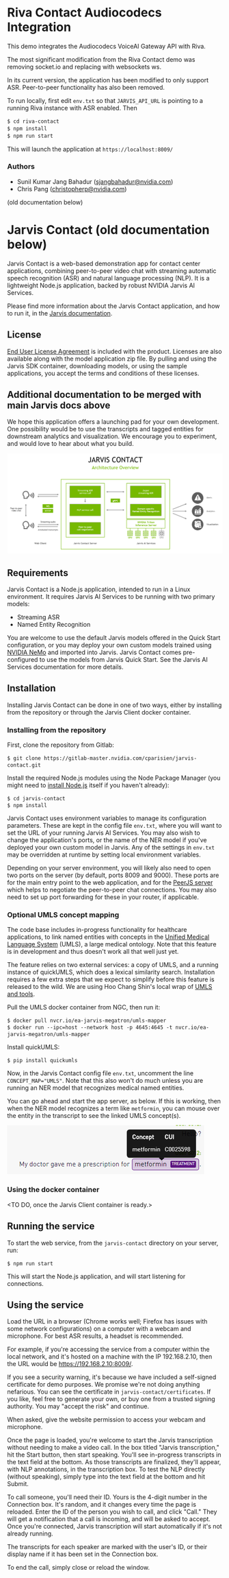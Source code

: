 # Riva Contact Audiocodecs Integration

This demo integrates the Audiocodecs VoiceAI Gateway API with Riva. 

The most significant modification from the Riva Contact demo was removing socket.io and replacing with websockets ws.

In its current version, the application has been modified to only support ASR. Peer-to-peer functionality has also been removed.

To run locally, first edit `env.txt` so that `JARVIS_API_URL` is pointing to a running Riva instance with ASR enabled. Then

```bash
$ cd riva-contact
$ npm install
$ npm run start
```

This will launch the application at `https://localhost:8009/`

### Authors
- Sunil Kumar Jang Bahadur (sjangbahadur@nvidia.com) 
- Chris Pang (christopherp@nvidia.com)


(old documentation below)

# Jarvis Contact (old documentation below)

Jarvis Contact is a web-based demonstration app for contact center applications, combining peer-to-peer video chat with streaming automatic speech recognition (ASR) and natural language processing (NLP). It is a lightweight Node.js application, backed by robust NVIDIA Jarvis AI Services.

Please find more information about the Jarvis Contact application, and how to run it, in the [Jarvis documentation](http://docs.jarvis-ai.nvidia.com/latest/samples/callcenter.html).

## License

[End User License Agreement](https://developer.download.nvidia.com/licenses/Jarvis_Pre-Release_Evaluation_License_23Jan2020.pdf) is included with the product. Licenses are also available along with the model application zip file. By pulling and using the Jarvis SDK container, downloading models, or using the sample applications, you accept the terms and conditions of these licenses.


## Additional documentation to be merged with main Jarvis docs above

We hope this application offers a launching pad for your own development. One possibility would be to use the transcripts and tagged entities for downstream analytics and visualization. We encourage you to experiment, and would love to hear about what you build.

![jarvis-contact-architecture](doc/jarvis-contact-architecture.png "Jarvis Contact Architecture")



## Requirements

Jarvis Contact is a Node.js application, intended to run in a Linux environment. It requires Jarvis AI Services to be running with two primary models:

- Streaming ASR
- Named Entity Recognition

You are welcome to use the default Jarvis models offered in the Quick Start configuration, or you may deploy your own custom models trained using [NVIDIA NeMo](https://developer.nvidia.com/nvidia-nemo) and imported into Jarvis. Jarvis Contact comes pre-configured to use the models from Jarvis Quick Start. See the Jarvis AI Services documentation for more details.

## Installation

Installing Jarvis Contact can be done in one of two ways, either by installing from the repository or through the Jarvis Client docker container.

### Installing from the repository

First, clone the repository from Gitlab:

```
$ git clone https://gitlab-master.nvidia.com/cparisien/jarvis-contact.git
```

Install the required Node.js modules using the Node Package Manager (you might need to [install Node.js](https://nodejs.org/en/) itself if you haven't already):

```
$ cd jarvis-contact
$ npm install
```

Jarvis Contact uses environment variables to manage its configuration parameters. These are kept in the config file `env.txt`, where you will want to set the URL of your running Jarvis AI Services. You may also wish to change the application's ports, or the name of the NER model if you've deployed your own custom model in Jarvis. Any of the settings in `env.txt` may be overridden at runtime by setting local environment variables.

Depending on your server environment, you will likely also need to open two ports on the server (by default, ports 8009 and 9000). These ports are for the main entry point to the web application, and for the [PeerJS server](https://github.com/peers/peerjs-server) which helps to negotiate the peer-to-peer chat connections. You may also need to set up port forwarding for these in your router, if applicable.

### Optional UMLS concept mapping

The code base includes in-progress functionality for healthcare applications, to link named entities with concepts in the [Unified Medical Language System](https://uts.nlm.nih.gov/home.html) (UMLS), a large medical ontology. Note that this feature is in development and thus doesn't work all that well just yet.

The feature relies on two external services: a copy of UMLS, and a running instance of quickUMLS, which does a lexical similarity search. Installation requires a few extra steps that we expect to simplify before this feature is released to the wild. We are using Hoo Chang Shin's local wrap of [UMLS and tools](https://gitlab-master.nvidia.com/hshin/umls-mapper).

Pull the UMLS docker container from NGC, then run it:

```
$ docker pull nvcr.io/ea-jarvis-megatron/umls-mapper
$ docker run --ipc=host --network host -p 4645:4645 -t nvcr.io/ea-jarvis-megatron/umls-mapper
```

Install quickUMLS:

```
$ pip install quickumls
```

Now, in the Jarvis Contact config file `env.txt`, uncomment the line `CONCEPT_MAP="UMLS"`. Note that this also won't do much unless you are running an NER model that recognizes medical named entities.

You can go ahead and start the app server, as below. If this is working, then when the NER model recognizes a term like `metformin`, you can mouse over the entity in the transcript to see the linked UMLS concept(s).

![concept-mapping](doc/concept-map.png "Concept mapping with UMLS")

### Using the docker container

<TO DO, once the Jarvis Client container is ready.>

## Running the service

To start the web service, from the `jarvis-contact`  directory on your server, run:

```
$ npm run start
```

This will start the Node.js application, and will start listening for connections.

## Using the service

Load the URL in a browser (Chrome works well; Firefox has issues with some network configurations) on a computer with a webcam and microphone. For best ASR results, a headset is recommended.

For example, if you're accessing the service from a computer within the local network, and it's hosted on a machine with the IP 192.168.2.10, then the URL would be https://192.168.2.10:8009/.

If you see a security warning, it's because we have included a self-signed certificate for demo purposes. We promise we're not doing anything nefarious. You can see the certificate in `jarvis-contact/certificates`. If you like, feel free to generate your own, or buy one from a trusted signing authority. You may "accept the risk" and continue.

When asked, give the website permission to access your webcam and microphone.

Once the page is loaded, you're welcome to start the Jarvis transcription without needing to make a video call. In the box titled "Jarvis transcription," hit the Start button, then start speaking. You'll see in-progress transcripts in the text field at the bottom. As those transcripts are finalized, they'll appear, with NLP annotations, in the transcription box. To test the NLP directly (without speaking), simply type into the text field at the bottom and hit Submit.

To call someone, you'll need their ID. Yours is the 4-digit number in the Connection box. It's random, and it changes every time the page is reloaded. Enter the ID of the person you wish to call, and click "Call." They will get a notification that a call is incoming, and will be asked to accept. Once you're connected, Jarvis transcription will start automatically if it's not already running.

The transcripts for each speaker are marked with the user's ID, or their display name if it has been set in the Connection box.

To end the call, simply close or reload the window.

